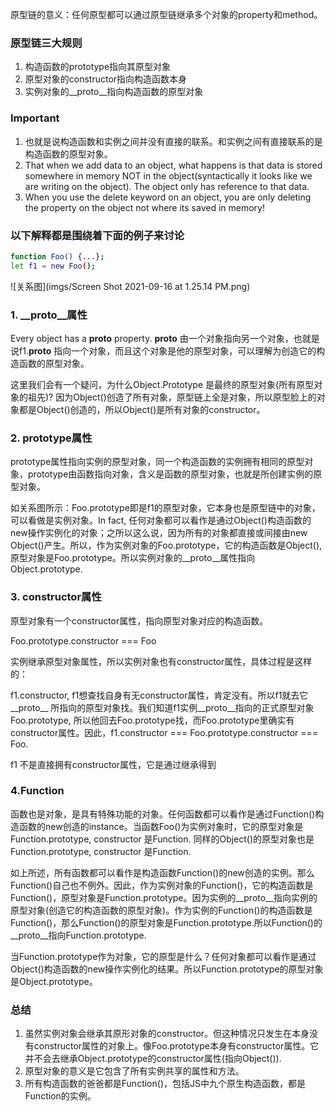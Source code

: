 


原型链的意义：任何原型都可以通过原型链继承多个对象的property和method。

### **原型链三大规则**

1. 构造函数的prototype指向其原型对象
2. 原型对象的constructor指向构造函数本身
3. 实例对象的__proto__指向构造函数的原型对象

### Important

1. 也就是说构造函数和实例之间并没有直接的联系。和实例之间有直接联系的是构造函数的原型对象。
2. That when we add data to an object, what happens is that data is stored somewhere in memory NOT in the object(syntactically it looks like we are writing on the object). The object only has reference to that data.
3. When you use the delete keyword on an object, you are only deleting the property on the object not where its saved in memory!

### 以下解释都是围绕着下面的例子来讨论

```bash
function Foo() {...};
let f1 = new Foo();
```

![关系图](imgs/Screen Shot 2021-09-16 at 1.25.14 PM.png)



### 1. __**proto**__属性

Every object has a __**proto**__  property. __**proto**__ 由一个对象指向另一个对象，也就是说f1.__proto__ 指向一个对象，而且这个对象是他的原型对象，可以理解为创造它的构造函数的原型对象。

这里我们会有一个疑问，为什么Object.Prototype 是最终的原型对象(所有原型对象的祖先)? 因为Object()创造了所有对象，原型链上全是对象，所以原型脸上的对象都是Object()创造的，所以Object()是所有对象的constructor。

### 2. prototype属性

prototype属性指向实例的原型对象，同一个构造函数的实例拥有相同的原型对象，prototype由函数指向对象，含义是函数的原型对象，也就是所创建实例的原型对象。

如关系图所示：Foo.prototype即是f1的原型对象，它本身也是原型链中的对象，可以看做是实例对象。In fact, 任何对象都可以看作是通过Object()构造函数的new操作实例化的对象；之所以这么说，因为所有的对象都直接或间接由new Object()产生。所以，作为实例对象的Foo.prototype，它的构造函数是Object(),原型对象是Foo.prototype。所以实例对象的__proto__属性指向Object.prototype.

### 3. constructor属性

原型对象有一个constructor属性，指向原型对象对应的构造函数。

Foo.prototype.constructor === Foo

实例继承原型对象属性，所以实例对象也有constructor属性，具体过程是这样的：

f1.constructor, f1想查找自身有无constructor属性，肯定没有。所以f1就去它__proto__ 所指向的原型对象找。我们知道f1实例__proto__指向的正式原型对象Foo.prototype, 所以他回去Foo.prototype找，而Foo.prototype里确实有constructor属性。因此，f1.constructor === Foo.prototype.constructor === Foo.

f1 不是直接拥有constructor属性，它是通过继承得到

### 4.Function

函数也是对象，是具有特殊功能的对象。任何函数都可以看作是通过Function()构造函数的new创造的instance。当函数Foo()为实例对象时，它的原型对象是Function.prototype, constructor 是Function. 同样的Object()的原型对象也是Function.prototype, constructor 是Function.

如上所述，所有函数都可以看作是构造函数Function()的new创造的实例。那么Function()自己也不例外。因此，作为实例对象的Function()，它的构造函数是Function()，原型对象是Function.prototype。因为实例的__proto__指向实例的原型对象(创造它的构造函数的原型对象)。作为实例的Function()的构造函数是Function()，那么Function()的原型对象是Function.prototype.所以Function()的__proto__指向Function.prototype.

当Function.prototype作为对象，它的原型是什么？任何对象都可以看作是通过Object()构造函数的new操作实例化的结果。所以Function.prototype的原型对象是Object.prototype。

### 总结

1. 虽然实例对象会继承其原形对象的constructor。但这种情况只发生在本身没有constructor属性的对象上。像Foo.prototype本身有constructor属性。它并不会去继承Object.prototype的constructor属性(指向Object()).
2. 原型对象的意义是它包含了所有实例共享的属性和方法。
3. 所有构造函数的爸爸都是Function()，包括JS中九个原生构造函数，都是Function的实例。
